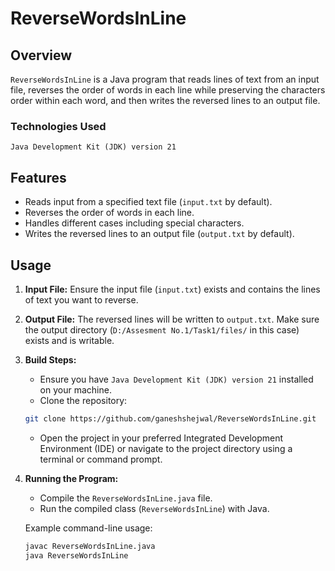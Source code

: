 # ReverseWordsInLine

## Overview

`ReverseWordsInLine` is a Java program that reads lines of text from an input file, reverses the order of words in each line while preserving the characters order within each word, and then writes the reversed lines to an output file.

### Technologies Used
```Java Development Kit (JDK) version 21```

## Features

- Reads input from a specified text file (`input.txt` by default).
- Reverses the order of words in each line.
- Handles different cases including special characters.
- Writes the reversed lines to an output file (`output.txt` by default).

## Usage

1. **Input File:** Ensure the input file (`input.txt`) exists and contains the lines of text you want to reverse.

2. **Output File:** The reversed lines will be written to `output.txt`. Make sure the output directory (`D:/Assesment No.1/Task1/files/` in this case) exists and is writable.

3. **Build Steps:**
   - Ensure you have ```Java Development Kit (JDK) version 21``` installed on your machine.
   - Clone the repository:
   ```bash
   git clone https://github.com/ganeshshejwal/ReverseWordsInLine.git
   ```
   - Open the project in your preferred Integrated Development Environment (IDE) or navigate to the project directory using a terminal or command prompt.
   
3. **Running the Program:**
   - Compile the `ReverseWordsInLine.java` file.
   - Run the compiled class (`ReverseWordsInLine`) with Java.

   Example command-line usage:
   ```bash
   javac ReverseWordsInLine.java
   java ReverseWordsInLine
